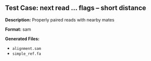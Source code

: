 ## Test Case: next read … flags – short distance

**Description:** Properly paired reads with nearby mates

**Format:** sam

**Generated Files:**
- `alignment.sam`
- `simple_ref.fa`
